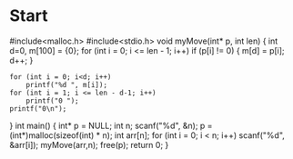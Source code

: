 # Start
#include<malloc.h>
#include<stdio.h>
void  myMove(int* p, int len)
{
	int d=0, m[100] = {0};
	for (int i = 0; i <= len - 1; i++)
		if (p[i] != 0)
		{
			m[d] = p[i];
			d++;
		}

	for (int i = 0; i<d; i++)
		printf("%d ", m[i]);
	for (int i = 1; i <= len - d-1; i++)
		printf("0 ");
	printf("0\n");
}
int main()
{
	int* p = NULL;
	int n;
	scanf("%d", &n);
	p = (int*)malloc(sizeof(int) * n);
	int arr[n];
	for (int i = 0; i < n; i++)
		scanf("%d", &arr[i]);
	myMove(arr,n);
	free(p);
	return 0;
}
